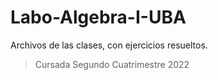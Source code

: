 # Labo-Algebra-I-UBA

Archivos de las clases, con ejercicios resueltos.
> Cursada Segundo Cuatrimestre 2022


